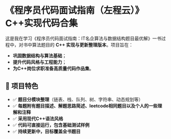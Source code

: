 # 《程序员代码面试指南（左程云）》C++实现代码合集

这是我在学习《程序员代码面试指南：IT名企算法与数据结构题目最优解》一书过程中，对书中算法题目的 **C++ 实现与更新整理版本**。项目旨在：

- **巩固数据结构与算法基础**；
- **提升代码风格与工程能力**；
- **为C++岗位求职准备高质量代码作品集**。

## 📌 项目特色

- ✅ **题目分模块整理**（链表、栈、队列、树、字符串、动态规划等）
- ✅ **每题附有题目描述、解题思路简述、leetcode相同题目以及个人的一些理解和注释**
- ✅ **采用现代C++语法风格**
- ✅ **代码可直接运行，包含基础测试样例**
- ✅ **持续更新中，目标覆盖全书题目**
